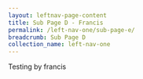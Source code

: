 ```yaml
---
layout: leftnav-page-content
title: Sub Page D - Francis
permalink: /left-nav-one/sub-page-e/
breadcrumb: Sub Page D
collection_name: left-nav-one
---
```


Testing  by francis
